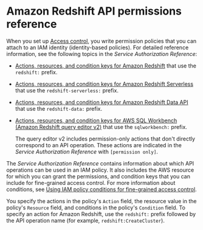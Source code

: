 # Amazon Redshift API permissions reference<a name="redshift-policy-resources.resource-permissions"></a>

When you set up [Access control](redshift-iam-authentication-access-control.md#redshift-iam-accesscontrol), you write permission policies that you can attach to an IAM identity \(identity\-based policies\)\. For detailed reference information, see the following topics in the *Service Authorization Reference*:
+ [Actions, resources, and condition keys for Amazon Redshift](https://docs.aws.amazon.com/service-authorization/latest/reference/list_amazonredshift.html) that use the `redshift:` prefix\.
+ [Actions, resources, and condition keys for Amazon Redshift Serverless](https://docs.aws.amazon.com/service-authorization/latest/reference/list_amazonredshiftserverless.html) that use the `redshift-serverless:` prefix\.
+ [Actions, resources, and condition keys for Amazon Redshift Data API](https://docs.aws.amazon.com/service-authorization/latest/reference/list_amazonredshiftdataapi.html) that use the `redshift-data:` prefix\.
+ [Actions, resources, and condition keys for AWS SQL Workbench \(Amazon Redshift query editor v2\)](https://docs.aws.amazon.com/service-authorization/latest/reference/list_awssqlworkbench.html) that use the `sqlworkbench:` prefix\.

  The query editor v2 includes permission\-only actions that don't directly correspond to an API operation\. These actions are indicated in the *Service Authorization Reference* with `[permission only]`\.

The *Service Authorization Reference* contains information about which API operations can be used in an IAM policy\. It also includes the AWS resource for which you can grant the permissions, and condition keys that you can include for fine\-grained access control\. For more information about conditions, see [Using IAM policy conditions for fine\-grained access control](redshift-iam-access-control-overview.md#redshift-policy-resources.conditions)\. 

You specify the actions in the policy's `Action` field, the resource value in the policy's `Resource` field, and conditions in the policy's `Condition` field\. To specify an action for Amazon Redshift, use the `redshift:` prefix followed by the API operation name \(for example, `redshift:CreateCluster`\)\.